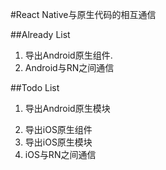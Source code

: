 #React Native与原生代码的相互通信

##Already List
1. 导出Android原生组件.
2. Android与RN之间通信

##Todo List
1. <p>导出Android原生模块</p>
2. 导出iOS原生组件
3. 导出iOS原生模块
4. iOS与RN之间通信